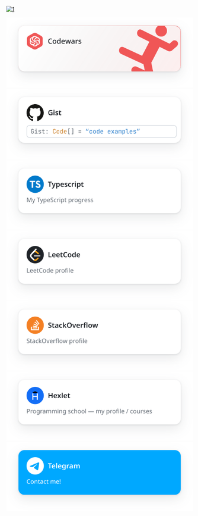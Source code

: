 [![1](https://www.codewars.com/users/Git-I985/badges/large)]()


[![1](./codewars.svg)](https://www.codewars.com/users/Git-I985)
[![1](./gist.svg)](https://gist.github.com/Git-I985)
[![2](./typescript.svg)](https://github.com/issues?q=is%3Aissue+author%3AGit-I985+repo%3Atype-challenges%2Ftype-challenges)
[![3](./leetcode.svg)](https://leetcode.com/Git-I985/)
[![4](./stackoverflow.svg)](https://stackoverflow.com/users/16434729/young-developer)
[![4](./hexlet.svg)](https://ru.hexlet.io/u/edw4rdk/courses)
[![4](./telegram.svg)](https://t.me/Kalihman)
